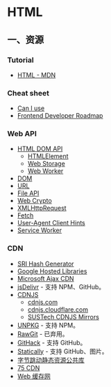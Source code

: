 # HTML

## 一、资源

### Tutorial

- [HTML - MDN](https://developer.mozilla.org/zh-CN/docs/Web/HTML)

### Cheat sheet

- [Can I use](https://caniuse.com/)
- [Frontend Developer Roadmap](https://roadmap.sh/frontend)

### Web API

- [HTML DOM API](https://developer.mozilla.org/zh-CN/docs/Web/API/HTML_DOM_API)
  - [HTMLElement](https://developer.mozilla.org/zh-CN/docs/Web/API/HTMLElement)
  - [Web Storage](https://developer.mozilla.org/zh-CN/docs/Web/API/Web_Storage_API)
  - [Web Worker](https://developer.mozilla.org/zh-CN/docs/Web/API/Web_Workers_API)
- [DOM](https://dom.spec.whatwg.org/)
- [URL](https://url.spec.whatwg.org/)
- [File API](https://www.w3.org/TR/FileAPI/)
- [Web Crypto](https://w3c.github.io/webcrypto/)
- [XMLHttpRequest](https://xhr.spec.whatwg.org/)
- [Fetch](https://fetch.spec.whatwg.org/)
- [User-Agent Client Hints](https://wicg.github.io/ua-client-hints/)
- [Service Worker](https://www.w3.org/TR/service-workers/)

### CDN

- [SRI Hash Generator](https://www.srihash.org/)
- [Google Hosted Libraries](https://developers.google.com/speed/libraries?hl=zh-cn)
- [Microsoft Ajax CDN](https://www.asp.net/ajaxlibrary/cdn.ashx)
- [jsDelivr](https://www.jsdelivr.com/) - 支持 NPM、GitHub。
- [CDNJS](https://github.com/cdnjs/cdnjs)
  - [cdnjs.com](https://cdnjs.com/)
  - [cdnjs.cloudflare.com](https://cdnjs.cloudflare.com/)
  - [SUSTech CDNJS Mirrors](https://mirrors.sustech.edu.cn/help/cdnjs.html)
- [UNPKG](https://www.unpkg.com/) - 支持 NPM。
- [RawGit](https://rawgit.com/) - 已弃用。
- [GitHack](https://raw.githack.com/) - 支持 GitHub。
- [Statically](https://statically.io/) - 支持 GitHub、图片。
- [字节跳动静态资源公共库](https://cdn.bytedance.com/)
- [75 CDN](https://lib.baomitu.com/)
- [Web 缓存网](https://www.webcache.cn/)

